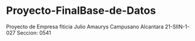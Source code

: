 # Proyecto-FinalBase-de-Datos
Proyecto  de Empresa fiticia  Julio Amaurys Campusano Alcantara 21-SIIN-1-027 Seccion: 0541
